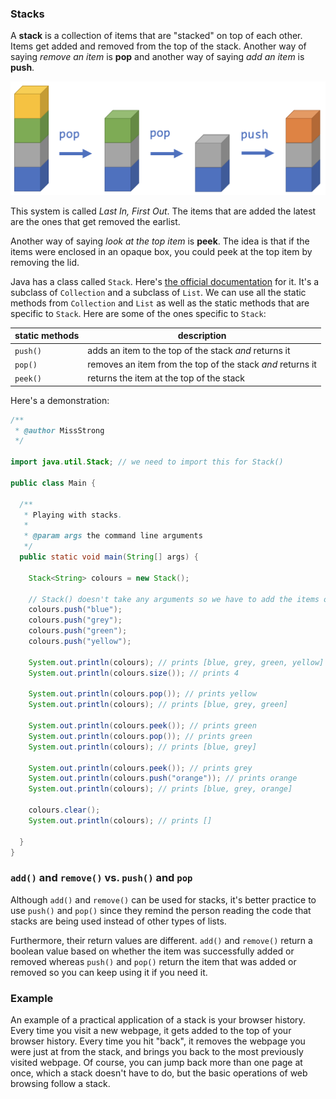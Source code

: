 <!-- # [Link to video.]() -->

### Stacks

A **stack** is a collection of items that are "stacked" on top of each other. Items get added and removed from the top of the stack. Another way of saying *remove an item* is **pop** and another way of saying *add an item* is **push**.

![](../../Images/Stack.png)

This system is called *Last In, First Out*. The items that are added the latest are the ones that get removed the earlist.

Another way of saying *look at the top item* is **peek**. The idea is that if the items were enclosed in an opaque box, you could peek at the top item by removing the lid.

Java has a class called `Stack`. Here's [the official documentation](https://docs.oracle.com/javase/7/docs/api/java/util/Stack.html) for it. It's a subclass of `Collection` and a subclass of `List`. We can use all the static methods from `Collection` and `List` as well as the static methods that are specific to `Stack`. Here are some of the ones specific to `Stack`:

| static methods | description |
| -- | -- |
| `push()` | adds an item to the top of the stack *and* returns it |
| `pop()` | removes an item from the top of the stack *and* returns it |
| `peek()` | returns the item at the top of the stack |

Here's a demonstration:

```java
/**
 * @author MissStrong
 */

import java.util.Stack; // we need to import this for Stack()

public class Main {

  /**
   * Playing with stacks.
   *
   * @param args the command line arguments
   */
  public static void main(String[] args) {
		
    Stack<String> colours = new Stack(); 
    
    // Stack() doesn't take any arguments so we have to add the items one at a time
    colours.push("blue");
    colours.push("grey");
    colours.push("green");
    colours.push("yellow");
    
    System.out.println(colours); // prints [blue, grey, green, yellow]
    System.out.println(colours.size()); // prints 4
    
    System.out.println(colours.pop()); // prints yellow
    System.out.println(colours); // prints [blue, grey, green]
    
    System.out.println(colours.peek()); // prints green
    System.out.println(colours.pop()); // prints green
    System.out.println(colours); // prints [blue, grey]
    
    System.out.println(colours.peek()); // prints grey
    System.out.println(colours.push("orange")); // prints orange
    System.out.println(colours); // prints [blue, grey, orange]
    
    colours.clear();
    System.out.println(colours); // prints []
 
  }    
}
```

### `add()` and `remove()` vs. `push()` and `pop`

Although `add()` and `remove()` can be used for stacks, it's better practice to use `push()` and `pop()` since they remind the person reading the code that stacks are being used instead of other types of lists.

Furthermore, their return values are different. `add()` and `remove()` return a boolean value based on whether the item was successfully added or removed whereas `push()` and `pop()` return the item that was added or removed so you can keep using it if you need it.


### Example

An example of a practical application of a stack is your browser history. Every time you visit a new webpage, it gets added to the top of your browser history. Every time you hit "back", it removes the webpage you were just at from the stack, and brings you back to the most previously visited webpage. Of course, you can jump back more than one page at once, which a stack doesn't have to do, but the basic operations of web browsing follow a stack.
